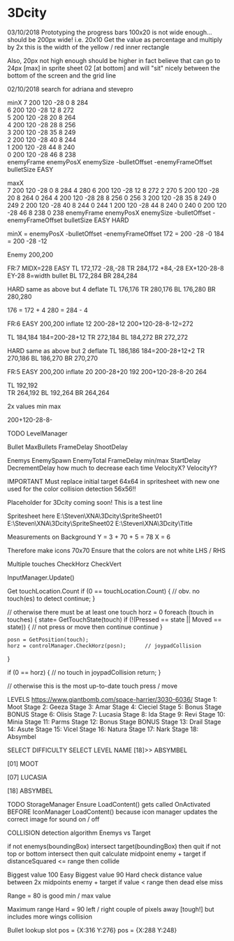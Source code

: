 # 3Dcity

03/10/2018
Prototyping the progress bars
100x20 is not wide enough... should be 200px wide!
i.e. 20x10
Get the value as percentage and multiply by 2x
this is the width of the yellow / red inner rectangle

Also, 20px not high enough should be higher
in fact believe that can go to 24px [max] in sprite sheet 02 [at bottom]
and will "sit" nicely between the bottom of the screen and the grid line


02/10/2018
search for adriana and stevepro

minX
7	200	120	-28	0	8	284		
6	200	120	-28	12	8	272		
5	200	120	-28	20	8	264		
4	200	120	-28	28	8	256		
3	200	120	-28	35	8	249		
2	200	120	-28	40	8	244		
1	200	120	-28	44	8	240		
0	200	120	-28	46	8	238		
enemyFrame	enemyPosX	enemySize	-bulletOffset	-enemyFrameOffset	bulletSize	EASY		
								
maxX								
7	200	120	-28	0	8	284	4	280
6	200	120	-28	12	8	272	2	270
5	200	120	-28	20	8	264	0	264
4	200	120	-28	28	8	256	0	256
3	200	120	-28	35	8	249	0	249
2	200	120	-28	40	8	244	0	244
1	200	120	-28	44	8	240	0	240
0	200	120	-28	46	8	238	0	238
enemyFrame	enemyPosX	enemySize	-bulletOffset	-enemyFrameOffset	bulletSize	EASY		HARD


minX = enemyPosX 	-bulletOffset	-enemyFrameOffset
172  = 200		-28		-0
184  = 200		-28		-12


Enemy
200,200

FR:7	MIDX=228
EASY
TL	172,172		-28,-28
TR	284,172		+84,-28		EX+120-28-8	EY-28		8=width bullet
BL	172,284
BR	284,284

HARD
same as above but 4 deflate
TL	176,176
TR	280,176
BL	176,280
BR	280,280		


176 = 172 + 4
280 = 284 - 4


FR:6
EASY
200,200
inflate		12
200-28+12
200+120-28-8-12=272

TL	184,184		184=200-28+12
TR	272,184
BL	184,272
BR	272,272

HARD
same as above but 2 deflate
TL	186,186		184=200-28+12+2
TR	270,186
BL	186,270
BR	270,270


FR:5
EASY
200,200
inflate		20
200-28+20	192
200+120-28-8-20	264

TL	192,192		
TR	264,192
BL	192,264
BR	264,264

2x values
min
max

200+120-28-8-


TODO
LevelManager

Bullet
MaxBullets
FrameDelay
ShootDelay

Enemys
EnemySpawn
EnemyTotal
FrameDelay	min/max
StartDelay
DecrementDelay	how much to decrease each time
VelocityX?
VelocityY?

IMPORTANT
Must replace initial target 64x64 in spritesheet with new one used for the color collision detection 56x56!!

Placeholder for 3Dcity coming soon!
This is a test line

Spritesheet here
E:\Steven\XNA\3Dcity\SpriteSheet01
E:\Steven\XNA\3Dcity\SpriteSheet02
E:\Steven\XNA\3Dcity\Title

Measurements on Background
Y = 3 + 70 + 5 = 78
X = 6

Therefore make icons 70x70
Ensure that the colors are not white LHS / RHS


Multiple touches
CheckHorz
CheckVert

InputManager.Update()

Get touchLocation.Count
if (0 == touchLocation.Count)
{
	// obv. no touch(es) to detect
	continue;
}

// otherwise there must be at least one touch
horz = 0
foreach (touch in touches)
{
	state= GetTouchState(touch)
	if (!(Pressed == state || Moved == state))
	{
		// not press or move then continue
		continue
	}
	
	posn = GetPosition(touch);
	horz = controlManager.CheckHorz(posn);		// joypadCollision
}

if (0 == horz)
{
	// no touch in joypadCollision
	return;
}

// otherwise this is the most up-to-date touch press / move


LEVELS
https://www.giantbomb.com/space-harrier/3030-6036/
Stage 1: Moot
Stage 2: Geeza
Stage 3: Amar
Stage 4: Cieciel
Stage 5: Bonus Stage	BONUS
Stage 6: Olisis
Stage 7: Lucasia
Stage 8: Ida
Stage 9: Revi
Stage 10: Minia
Stage 11: Parms
Stage 12: Bonus Stage	BONUS
Stage 13: Drail
Stage 14: Asute
Stage 15: Vicel
Stage 16: Natura
Stage 17: Nark
Stage 18: Absymbel


SELECT DIFFICULTY
SELECT LEVEL NAME
[18]>> ABSYMBEL

[01]
MOOT

[07]
LUCASIA

[18]
ABSYMBEL



TODO
StorageManager
Ensure LoadContent() gets called OnActivated BEFORE IconManager LoadContent()
because icon manager updates the correct image for sound on / off


COLLISION detection algorithm
Enemys vs Target

if not enemys(boundingBox) intersect target(boundingBox) then quit
if not top or bottom intersect then quit
calculate midpoint enemy + target
if distanceSquared <= range then collide

Biggest value 100 Easy
Biggest value  90 Hard
check distance value between 2x midpoints	enemy + target
if value < range then dead else miss

Range = 80 is good min / max value

Maximum range Hard = 90	left / right couple of pixels away [tough!] but includes more wings collision

Bullet lookup slot
pos = {X:316 Y:276}
pos = {X:288 Y:248}